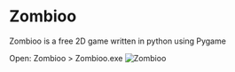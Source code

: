 # Zombioo
Zombioo is a free 2D game written in python using Pygame

Open:
Zombioo > Zombioo.exe
![Zombioo](demo/demo.gif)
